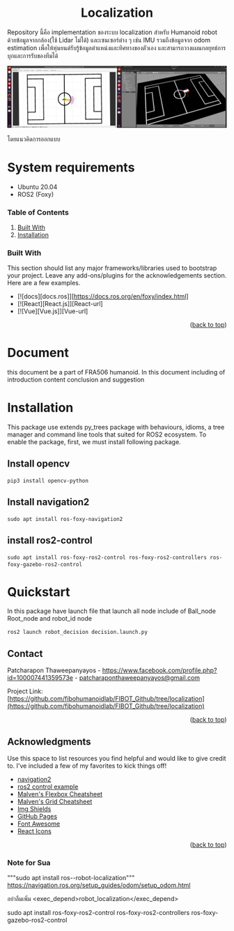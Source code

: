 <h1 align="center">Localization </h1>

Repository นี้คือ implementation ของระบบ localization สำหรับ Humanoid robot ด้วยข้อมูลจากกล้อง(ใช้ Lidar ไม่ได้) และเซนเซอร์ต่าง ๆ เช่น IMU รวมถึงข้อมูลจาก odom estimation เพื่อให้หุ่นยนต์รับรู้ข้อมูลตำแหน่งและทิศทางของตัวเอง และสามารถวางแผนกลยุทธ์การบุกและการรับของทีมได้

![test](image/localization_sim.png)

โดยแนวคิดการออกแบบ






  
# System requirements
  
* Ubuntu 20.04 
* ROS2 (Foxy)
  
### Table of Contents

1. [Built With](#Built-With)
2. [Installation](#Installation)



  <a name="Built-With"></a>
  ### Built With

This section should list any major frameworks/libraries used to bootstrap your project. Leave any add-ons/plugins for the acknowledgements section. Here are a few examples.

* [![docs][docs.ros]][https://docs.ros.org/en/foxy/index.html]
* [![React][React.js]][React-url]
* [![Vue][Vue.js]][Vue-url]


<p align="right">(<a href="#readme-top">back to top</a>)</p>
  
# Document
this document be a part of FRA506 humanoid. In this document including of introduction content conclusion and suggestion

# Installation

This package use extends py_trees package with behaviours, idioms, a tree manager and command line tools that suited for ROS2 ecosystem.
To enable the package, first, we must install following package.
  
## Install opencv
```
pip3 install opencv-python
```
## Install navigation2
```
sudo apt install ros-foxy-navigation2
```
## install ros2-control
```
sudo apt install ros-foxy-ros2-control ros-foxy-ros2-controllers ros-foxy-gazebo-ros2-control
```
# Quickstart
In this package have launch file that launch all node include of Ball_node Root_node and robot_id node
```
ros2 launch robot_decision decision.launch.py
```
  
  
  
  <!-- CONTACT -->
## Contact

Patcharapon Thaweepanyayos - https://www.facebook.com/profile.php?id=100007441359573e - patcharaponthaweepanyayos@gmail.com

Project Link: [https://github.com/fibohumanoidlab/FIBOT_Github/tree/localization](https://github.com/fibohumanoidlab/FIBOT_Github/tree/localization)

<p align="right">(<a href="#readme-top">back to top</a>)</p>
  
  
  <!-- ACKNOWLEDGMENTS -->
## Acknowledgments

Use this space to list resources you find helpful and would like to give credit to. I've included a few of my favorites to kick things off!

* [navigation2](https://navigation.ros.org/getting_started/index.html#getting-started)
* [ros2 control example](https://articulatedrobotics.xyz/mobile-robot-12-ros2-control/)
* [Malven's Flexbox Cheatsheet](https://flexbox.malven.co/)
* [Malven's Grid Cheatsheet](https://grid.malven.co/)
* [Img Shields](https://shields.io)
* [GitHub Pages](https://pages.github.com)
* [Font Awesome](https://fontawesome.com)
* [React Icons](https://react-icons.github.io/react-icons/search)

<p align="right">(<a href="#readme-top">back to top</a>)</p>


### Note for Sua
"""sudo apt install ros-<ros2-distro>-robot-localization"""
  https://navigation.ros.org/setup_guides/odom/setup_odom.html
  
  อย่าลืมเพิ่ม <exec_depend>robot_localization</exec_depend>
  
  sudo apt install ros-foxy-ros2-control ros-foxy-ros2-controllers ros-foxy-gazebo-ros2-control
